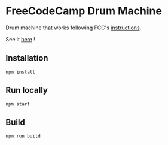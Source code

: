 # FreeCodeCamp Drum Machine

Drum machine that works following FCC's [instructions](https://www.freecodecamp.org/learn/front-end-libraries/front-end-libraries-projects/build-a-drum-machine).

See it [here](https://hugogeorget.github.io/fcc-drum-machine/) !

## Installation

`npm install`

## Run locally

`npm start`

## Build

`npm run build`
